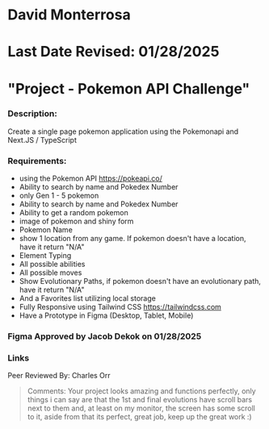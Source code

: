 # David Monterrosa
# Last Date Revised: 01/28/2025
# "Project - Pokemon API Challenge"
### Description:
Create a single page pokemon application using the Pokemonapi and Next.JS / TypeScript

### Requirements:
- using the Pokemon API https://pokeapi.co/
- Ability to search by name and Pokedex Number
- only Gen 1 - 5 pokemon
- Ability to search by name and Pokedex Number
- Ability to get a random pokemon
- image of pokemon and shiny form
- Pokemon Name
- show 1 location from any game. If pokemon doesn't have a location, have it return "N/A"
- Element Typing
- All possible abilities
- All possible moves
- Show Evolutionary Paths, if pokemon doesn't have an evolutionary path, have it return "N/A"
- And a Favorites list utilizing local storage
- Fully Responsive using Tailwind CSS https://tailwindcss.com
- Have a Prototype in Figma (Desktop, Tablet, Mobile)

### Figma Approved by Jacob Dekok on 01/28/2025  

### Links



Peer Reviewed By: Charles Orr
> Comments: Your project looks amazing and functions perfectly, only things i can say are that the 1st and final evolutions have scroll bars next to them and, at least on my monitor, the screen has some scroll to it, aside from that its perfect, great job, keep up the great work :)
